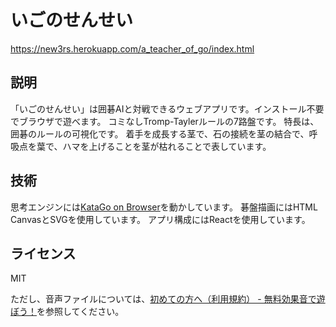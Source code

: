 # いごのせんせい
https://new3rs.herokuapp.com/a_teacher_of_go/index.html

## 説明
「いごのせんせい」は囲碁AIと対戦できるウェブアプリです。インストール不要でブラウザで遊べます。
コミなしTromp-Taylerルールの7路盤です。
特長は、囲碁のルールの可視化です。
着手を成長する茎で、石の接続を茎の結合で、呼吸点を葉で、ハマを上げることを茎が枯れることで表しています。

## 技術
思考エンジンには[KataGo on Browser](https://github.com/y-ich/KataGo)を動かしています。
碁盤描画にはHTML CanvasとSVGを使用しています。
アプリ構成にはReactを使用しています。

## ライセンス
MIT

ただし、音声ファイルについては、[初めての方へ（利用規約） - 無料効果音で遊ぼう！](https://taira-komori.jpn.org/welcome.html)を参照してください。
